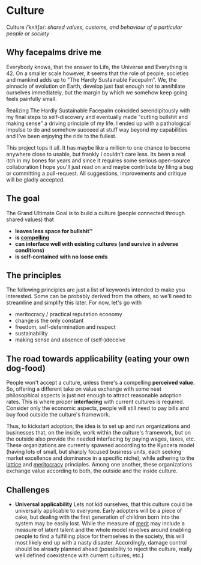 # Culture

Culture /ˈkʌltʃə/: _shared values, customs, and behaviour of a particular people or society_

## Why facepalms drive me

Everybody knows, that the answer to Life, the Universe and Everything is 42. On a smaller scale however, it seems that the role of people, societies and mankind adds up to "The Hardly Sustainable Facepalm". We, the pinnacle of evolution on Earth, develop just fast enough not to annihilate ourselves immediately, but the margin by which we somehow keep going feels painfully small.

Realizing The Hardly Sustainable Facepalm coincided serendipitously with my final steps to self-discovery and eventually made "cutting bullshit and making sense" a driving principle of my life. I ended up with a pathological impulse to do and somehow succeed at stuff way beyond my capabilities and I've been enjoying the ride to the fullest. 

This project tops it all. It has maybe like a million to one chance to become anywhere close to usable, but frankly I couldn't care less. Its been a real itch in my bones for years and since it requires some serious open-source collaboration I hope you'll just read on and maybe contribute by filing a bug or committing a pull-request. All suggestions, improvements and critique will be gladly accepted.

## The goal

The Grand Ultimate Goal is to build a culture (people connected through shared values) that

  - **leaves less space for bullshit™**
  - **is [compelling](goals/compelling.md)**
  - **can interface well with existing cultures (and survive in adverse conditions)**
  - **is self-contained with no loose ends**

## The principles

The following principles are just a list of keywords intended to make you interested. Some can be probably derived from the others, so we'll need to streamline and simplify this later. For now, let's go with

  - meritocracy / practical reputation economy
  - change is the only constant
  - freedom, self-determination and respect
  - sustainability
  - making sense and absence of (self-)deceive
  
## The road towards applicability (eating your own dog-food)

People won't accept a culture, unless there's a compelling **perceived value**. So, offering a different take on value exchange with some neat philosophical aspects is just not enough to attract reasonable adoption rates. This is where proper **interfacing** with current cultures is required. Consider only the economic aspects, people will still need to pay bills and buy food outside the culture's framework.

Thus, to kickstart adoption, the idea is to set up and run organizations and businesses that, on the inside, work within the culture's framework, but on the outside also provide the needed interfacing by paying wages, taxes, etc. These organizations are currently spawned according to the Kyocera model (having lots of small, but sharply focused business units, each seeking market excellence and dominance in a specific niche), while adhering to the [lattice](concepts/lattice.md) and [meritocracy](concepts/reputation-economy.md) principles. Among one another, these organizations exchange value according to both, the outside and the inside culture.

## Challenges

- **Universal applicability** Lets not kid ourselves, that this culture could be universally applicable to everyone. Early adopters will be a piece of cake, but dealing with the first generation of children born into the system may be easily lost. While the measure of [merit](concepts/reputation-economy.md) may include a measure of latent talent and the whole model revolves around enabling people to find a fulfilling place for themselves in the society, this will most likely end up with a nasty disaster. Accordingly, damage control should be already planned ahead (possibility to reject the culture, really well defined coexistence with current cultures, etc.)
